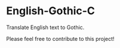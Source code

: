 # English-Gothic-C
Translate English text to Gothic. 

Please feel free to contribute to this project! 
